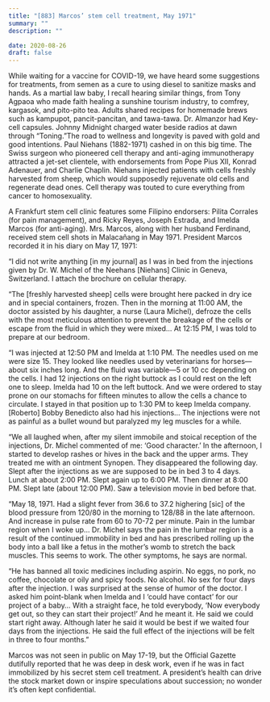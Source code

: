 ```yaml
---
title: "[883] Marcos’ stem cell treatment, May 1971"
summary: ""
description: ""

date: 2020-08-26
draft: false
---
```



While waiting for a vaccine for COVID-19, we have heard some suggestions for treatments, from semen as a cure to using diesel to sanitize masks and hands. As a martial law baby, I recall hearing similar things, from Tony Agpaoa who made faith healing a sunshine tourism industry, to comfrey, kargasok, and pito-pito tea. Adults shared recipes for homemade brews such as kampupot, pancit-pancitan, and tawa-tawa. Dr. Almanzor had Key-cell capsules. Johnny Midnight charged water beside radios at dawn through “Toning.”The road to wellness and longevity is paved with gold and good intentions. Paul Niehans (1882-1971) cashed in on this big time. The Swiss surgeon who pioneered cell therapy and anti-aging immunotherapy attracted a jet-set clientele, with endorsements from Pope Pius XII, Konrad Adenauer, and Charlie Chaplin. Niehans injected patients with cells freshly harvested from sheep, which would supposedly rejuvenate old cells and regenerate dead ones. Cell therapy was touted to cure everything from cancer to homosexuality.

A Frankfurt stem cell clinic features some Filipino endorsers: Pilita Corrales (for pain management), and Ricky Reyes, Joseph Estrada, and Imelda Marcos (for anti-aging). Mrs. Marcos, along with her husband Ferdinand, received stem cell shots in Malacañang in May 1971. President Marcos recorded it in his diary on May 17, 1971:

“I did not write anything [in my journal] as I was in bed from the injections given by Dr. W. Michel of the Neehans [Niehans] Clinic in Geneva, Switzerland. I attach the brochure on cellular therapy.

“The [freshly harvested sheep] cells were brought here packed in dry ice and in special containers, frozen. Then in the morning at 11:00 AM, the doctor assisted by his daughter, a nurse (Laura Michel), defroze the cells with the most meticulous attention to prevent the breakage of the cells or escape from the fluid in which they were mixed… At 12:15 PM, I was told to prepare at our bedroom.

“I was injected at 12:50 PM and Imelda at 1:10 PM. The needles used on me were size 15. They looked like needles used by veterinarians for horses—about six inches long. And the fluid was variable—5 or 10 cc depending on the cells. I had 12 injections on the right buttock as I could rest on the left one to sleep. Imelda had 10 on the left buttock. And we were ordered to stay prone on our stomachs for fifteen minutes to allow the cells a chance to circulate. I stayed in that position up to 1:30 PM to keep Imelda company. [Roberto] Bobby Benedicto also had his injections… The injections were not as painful as a bullet wound but paralyzed my leg muscles for a while.

“We all laughed when, after my silent immobile and stoical reception of the injections, Dr. Michel commented of me: ‘Good character.’ In the afternoon, I started to develop rashes or hives in the back and the upper arms. They treated me with an ointment Synopen. They disappeared the following day. Slept after the injections as we are supposed to be in bed 3 to 4 days. Lunch at about 2:00 PM. Slept again up to 6:00 PM. Then dinner at 8:00 PM. Slept late (about 12:00 PM). Saw a television movie in bed before that.

“May 18, 1971. Had a slight fever from 36.6 to 37.2 highering [sic] of the blood pressure from 120/80 in the morning to 128/88 in the late afternoon. And increase in pulse rate from 60 to 70-72 per minute. Pain in the lumbar region when I woke up… Dr. Michel says the pain in the lumbar region is a result of the continued immobility in bed and has prescribed rolling up the body into a ball like a fetus in the mother’s womb to stretch the back muscles. This seems to work. The other symptoms, he says are normal.

“He has banned all toxic medicines including aspirin. No eggs, no pork, no coffee, chocolate or oily and spicy foods. No alcohol. No sex for four days after the injection. I was surprised at the sense of humor of the doctor. I asked him point-blank when Imelda and I ‘could have contact’ for our project of a baby… With a straight face, he told everybody, ‘Now everybody get out, so they can start their project!’ And he meant it. He said we could start right away. Although later he said it would be best if we waited four days from the injections. He said the full effect of the injections will be felt in three to four months.”

Marcos was not seen in public on May 17-19, but the Official Gazette dutifully reported that he was deep in desk work, even if he was in fact immobilized by his secret stem cell treatment. A president’s health can drive the stock market down or inspire speculations about succession; no wonder it’s often kept confidential.
